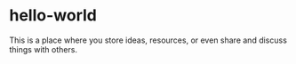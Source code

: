 # hello-world
This is a place where you  store ideas, resources, or even share and discuss things with others.

